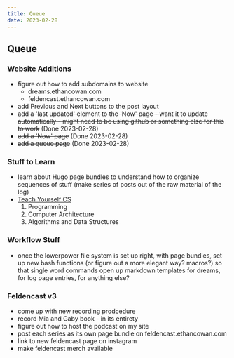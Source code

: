 ```yaml
---
title: Queue
date: 2023-02-28
---
```

## Queue

### Website Additions
- figure out how to add subdomains to website
    - dreams.ethancowan.com
    - feldencast.ethancowan.com
- add Previous and Next buttons to the post layout
- ~~add a 'last updated' element to the 'Now' page - want it to update automatically - might need to be using github or something else for this to work~~ (Done 2023-02-28)
- ~~add a 'Now' page~~ (Done 2023-02-28)
- ~~add a queue page~~ (Done 2023-02-28)

### Stuff to Learn
- learn about Hugo page bundles to understand how to organize sequences of stuff (make series of posts out of the raw material of the log)
- [Teach Yourself CS](https://teachyourselfcs.com/)
    1. Programming
    2. Computer Architecture
    3. Algorithms and Data Structures 


### Workflow Stuff
- once the lowerpower file system is set up right, with page bundles, set up new bash functions (or figure out a more elegant way? macros?) so that single word commands open up markdown templates for dreams, for log page entries, for anything else?

### Feldencast v3
- come up with new recording prodcedure
- record Mia and Gaby book - in its entirety
- figure out how to host the podcast on my site
- post each series as its own page bundle on feldencast.ethancowan.com
- link to new feldencast page on instagram
- make feldencast merch available
